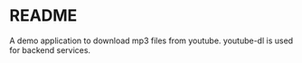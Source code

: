# README
A demo application to download mp3 files from youtube.
youtube-dl is used for backend services.
